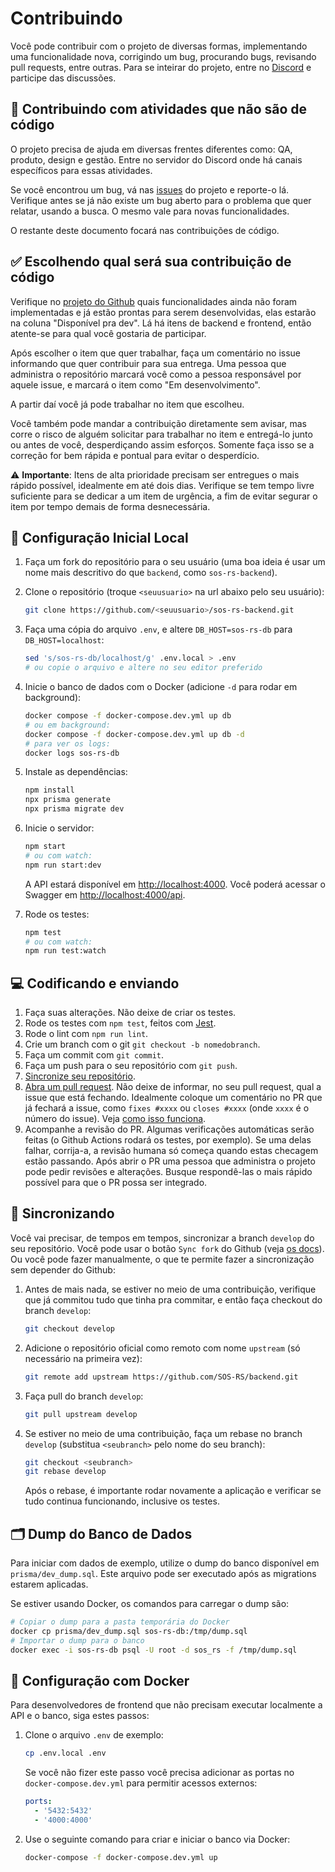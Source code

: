 # Contribuindo

Você pode contribuir com o projeto de diversas formas, implementando uma
funcionalidade nova, corrigindo um bug, procurando bugs, revisando pull
requests, entre outras.
Para se inteirar do projeto, entre no
[Discord](https://discord.gg/vjZS6BQXvM) e participe das discussões.

## 🤝 Contribuindo com atividades que não são de código

O projeto precisa de ajuda em diversas frentes diferentes como: QA, produto,
design e gestão. Entre no servidor do Discord onde há canais específicos para
essas atividades.

Se você encontrou um bug, vá nas
[issues](https://github.com/SOS-RS/backend/issues)
do projeto e reporte-o lá. Verifique antes se já não existe um bug aberto para o
problema que quer relatar, usando a busca. O mesmo vale para novas
funcionalidades.

O restante deste documento focará nas contribuições de código.

## ✅ Escolhendo qual será sua contribuição de código

Verifique no [projeto do Github](https://github.com/orgs/SOS-RS/projects/1)
quais funcionalidades ainda não foram implementadas e já estão prontas para
serem desenvolvidas, elas estarão na coluna "Disponível pra dev". Lá há itens de
backend e frontend, então atente-se para qual você gostaria de participar.

Após escolher o item que quer trabalhar, faça um comentário no issue informando
que quer contribuir para sua entrega. Uma pessoa que administra o repositório
marcará você como a pessoa responsável por aquele issue, e marcará o item como
"Em desenvolvimento".

A partir daí você já pode trabalhar no item que escolheu.

Você também pode mandar a contribuição diretamente sem avisar, mas corre o
risco de alguém solicitar para trabalhar no item e entregá-lo junto ou antes de
você, desperdiçando assim esforços. Somente faça isso se a correção for bem rápida e pontual para
evitar o desperdício.

⚠️ **Importante**: Itens de alta prioridade precisam ser entregues o mais rápido possível,
idealmente em até dois dias. Verifique se tem tempo livre suficiente para se
dedicar a um item de urgência, a fim de evitar segurar o item por tempo demais
de forma desnecessária.

## 🚀 Configuração Inicial Local

1. Faça um fork do repositório para o seu usuário (uma boa ideia é usar um nome mais descritivo do que `backend`, como `sos-rs-backend`).
2. Clone o repositório (troque `<seuusuario>` na url abaixo pelo seu usuário):

   ```bash
   git clone https://github.com/<seuusuario>/sos-rs-backend.git
   ```

3. Faça uma cópia do arquivo `.env`, e altere `DB_HOST=sos-rs-db` para `DB_HOST=localhost`:

   ```bash
   sed 's/sos-rs-db/localhost/g' .env.local > .env
   # ou copie o arquivo e altere no seu editor preferido
   ```

4. Inicie o banco de dados com o Docker (adicione `-d` para rodar em background):

   ```bash
   docker compose -f docker-compose.dev.yml up db
   # ou em background:
   docker compose -f docker-compose.dev.yml up db -d
   # para ver os logs:
   docker logs sos-rs-db
   ```

5. Instale as dependências:

   ```bash
   npm install
   npx prisma generate
   npx prisma migrate dev
   ```

6. Inicie o servidor:

   ```bash
   npm start
   # ou com watch:
   npm run start:dev
   ```

   A API estará disponível em <http://localhost:4000>. Você poderá acessar o Swagger em <http://localhost:4000/api>.

7. Rode os testes:

   ```bash
   npm test
   # ou com watch:
   npm run test:watch
   ```

## 💻 Codificando e enviando

1. Faça suas alterações. Não deixe de criar os testes.
2. Rode os testes com `npm test`, feitos com [Jest](https://jestjs.io/).
3. Rode o lint com `npm run lint`.
4. Crie um branch com o git `git checkout -b nomedobranch`.
5. Faça um commit com `git commit`.
6. Faça um push para o seu repositório com `git push`.
7. [Sincronize seu repositório](#-sincronizando).
8. [Abra um pull request](https://docs.github.com/pt/pull-requests/collaborating-with-pull-requests/proposing-changes-to-your-work-with-pull-requests/creating-a-pull-request).
  Não deixe de informar, no seu pull request, qual a issue que está fechando.
  Idealmente coloque um comentário no PR que já fechará a issue, como
  `fixes #xxxx` ou `closes #xxxx` (onde `xxxx` é o número do issue). Veja
  [como isso funciona](https://docs.github.com/pt/get-started/writing-on-github/working-with-advanced-formatting/using-keywords-in-issues-and-pull-requests).
9. Acompanhe a revisão do PR. Algumas verificações automáticas serão feitas (o
   Github Actions rodará os testes, por exemplo). Se uma delas falhar, corrija-a, a
   revisão humana só começa quando estas checagem estão passando. Após abrir o
   PR uma pessoa que administra o projeto pode pedir revisões e alterações.
   Busque respondê-las o mais rápido possível para que o PR possa ser integrado.

## 🔄 Sincronizando

Você vai precisar, de tempos em tempos, sincronizar a branch `develop` do
seu repositório. Você pode usar o botão `Sync fork` do Github
(veja [os docs](https://docs.github.com/pt/pull-requests/collaborating-with-pull-requests/working-with-forks/syncing-a-fork)).
Ou você pode fazer manualmente, o que te permite fazer a sincronização sem depender do Github:

1. Antes de mais nada, se estiver no meio de uma contribuição, verifique que já commitou
   tudo que tinha pra commitar, e então faça checkout do branch `develop`:

   ```bash
   git checkout develop
   ```

2. Adicione o repositório oficial como remoto com nome `upstream` (só necessário na primeira vez):

   ```bash
   git remote add upstream https://github.com/SOS-RS/backend.git
   ```

3. Faça pull do branch `develop`:

   ```bash
   git pull upstream develop
   ```

4. Se estiver no meio de uma contribuição, faça um rebase no branch `develop`
   (substitua `<seubranch>` pelo nome do seu branch):

   ```bash
   git checkout <seubranch>
   git rebase develop
   ```

   Após o rebase, é importante rodar novamente a aplicação e verificar se tudo
   continua funcionando, inclusive os testes.

## 🗂 Dump do Banco de Dados

Para iniciar com dados de exemplo, utilize o dump do banco disponível em `prisma/dev_dump.sql`. Este arquivo
pode ser executado após as migrations estarem aplicadas.

Se estiver usando Docker, os comandos para carregar o dump são:

```bash
# Copiar o dump para a pasta temporária do Docker
docker cp prisma/dev_dump.sql sos-rs-db:/tmp/dump.sql
# Importar o dump para o banco
docker exec -i sos-rs-db psql -U root -d sos_rs -f /tmp/dump.sql
```

## 🐳 Configuração com Docker

Para desenvolvedores de frontend que não precisam executar localmente a API e o banco, siga estes passos:

1. Clone o arquivo `.env` de exemplo:

   ```bash
   cp .env.local .env
   ```

   Se você não fizer este passo você precisa adicionar as portas no
   `docker-compose.dev.yml` para permitir acessos externos:

      ```yaml
      ports:
        - '5432:5432'
        - '4000:4000'
      ```

2. Use o seguinte comando para criar e iniciar o banco via Docker:

    ```bash
    docker-compose -f docker-compose.dev.yml up
    ```
